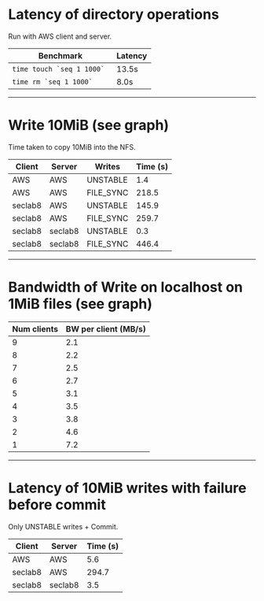 Latency of directory operations
===============================

Run with AWS client and server.

Benchmark                       | Latency
--------------------------------|----------
```time touch `seq 1 1000` ```  |  13.5s
```time rm `seq 1 1000` ```     |   8.0s


----------------------

Write 10MiB (see graph)
===========

Time taken to copy 10MiB into the NFS.

Client     | Server      | Writes     | Time (s)
-----------|-------------|------------|-------------
AWS        | AWS         | UNSTABLE   |   1.4
AWS        | AWS         | FILE_SYNC  | 218.5
seclab8    | AWS         | UNSTABLE   | 145.9
seclab8    | AWS         | FILE_SYNC  | 259.7
seclab8    | seclab8     | UNSTABLE   |   0.3
seclab8    | seclab8     | FILE_SYNC  | 446.4


-----------------------

Bandwidth of Write on localhost on 1MiB files (see graph)
=============================================

Num clients | BW per client (MB/s)
------------|---------------
9           | 2.1
8           | 2.2
7           | 2.5
6           | 2.7
5           | 3.1
4           | 3.5
3           | 3.8
2           | 4.6
1           | 7.2


-----------------------

Latency of 10MiB writes with failure before commit
==================================================

Only UNSTABLE writes + Commit.

Client     | Server      | Time (s)
-----------|-------------|-------------
AWS        | AWS         |   5.6
seclab8    | AWS         | 294.7
seclab8    | seclab8     |   3.5
